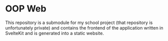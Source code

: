 # OOP Web

This repository is a submodule for my school project (that repository is unfortunately private) and contains the frontend of the application written in SvelteKit and is generated into a static website.
